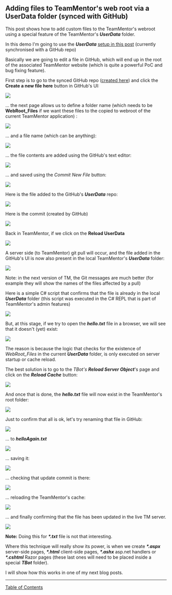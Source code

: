 ##  Adding files to TeamMentor's web root via a UserData folder (synced with GitHub) 

This post shows how to add custom files to the TeamMentor's webroot using a special feature of the TeamMentor's **_UserData_** folder.

In this demo I'm going to use the **_UserData_** [setup in this post](http://blog.diniscruz.com/2014/01/using-teammentor-34-tbot-admin-pages-to.html) (currently synchronised with a GitHub repo)

Basically we are going to edit a file in GitHub, which will end up in the root of the associated TeamMentor website (which is quite a powerful PoC and bug fixing feature).

First step is to go to the synced GitHub repo ([created here](http://blog.diniscruz.com/2014/01/using-teammentor-34-tbot-admin-pages-to.html)) and click the **Create a new file here** button in GitHub's UI:

[![](images/Screen_Shot_2014-01-29_at_13_58_56.png)](http://4.bp.blogspot.com/-jn7bgFUrsVc/UurkoG7ZToI/AAAAAAAAGVw/IuTeO54ne2Q/s1600/Screen+Shot+2014-01-29+at+13.58.56.png)

... the next page allows us to define a folder name (which needs to be **WebRoot_Files** if we want these files to the copied to webroot of the current TeamMentor application) :

[![](images/Screen_Shot_2014-01-29_at_13_59_05.png)](http://4.bp.blogspot.com/-ybYDRAexS44/UurkoJNBrqI/AAAAAAAAGVo/WS-LwjVHXew/s1600/Screen+Shot+2014-01-29+at+13.59.05.png)

... and a file name (which can be anything):

[![](images/Screen_Shot_2014-01-29_at_13_59_18.png)](http://4.bp.blogspot.com/-4vx1E7NFdWw/UurkoAKAPHI/AAAAAAAAGVs/hg5UTlXnjEs/s1600/Screen+Shot+2014-01-29+at+13.59.18.png)

... the file contents are added using the GitHub's text editor:

[![](images/Screen_Shot_2014-01-29_at_13_59_45.png)](http://3.bp.blogspot.com/-we4jow4Cul4/UurkrH7mgnI/AAAAAAAAGWk/LJa6xLvDufg/s1600/Screen+Shot+2014-01-29+at+13.59.45.png)

... and saved using the _Commit New File_ button:  

[![](images/Screen_Shot_2014-01-29_at_13_59_51.png)](http://2.bp.blogspot.com/-Q34V7hkrad4/UurkpI07VOI/AAAAAAAAGWE/-ZWu4ZipOKw/s1600/Screen+Shot+2014-01-29+at+13.59.51.png)

Here is the file added to the GitHub's **_UserData_** repo:

[![](images/Screen_Shot_2014-01-29_at_13_59_56.png)](http://2.bp.blogspot.com/-RQ2Fd4CaSFU/UurkpOHwgxI/AAAAAAAAGWA/KaIN8Vw-kZI/s1600/Screen+Shot+2014-01-29+at+13.59.56.png)

Here is the commit (created by GitHub)

[![](images/Screen_Shot_2014-01-29_at_14_00_03.png)](http://3.bp.blogspot.com/-bas8FZdh5zM/Uurkp7oGwqI/AAAAAAAAGWM/ZY426-bVNJQ/s1600/Screen+Shot+2014-01-29+at+14.00.03.png)

Back in TeamMentor, if we click on the **Reload UserData**

[![](images/Screen_Shot_2014-01-29_at_14_00_23.png)](http://3.bp.blogspot.com/-VE2jBunkkho/UurkqDPVziI/AAAAAAAAGWU/wwXceGpuQSg/s1600/Screen+Shot+2014-01-29+at+14.00.23.png)

A server side (to TeamMentor) git pull will occur, and the file added in the GitHub's UI is now also present in the local TeamMentor's **_UserData_** folder:

[![](images/Screen_Shot_2014-01-29_at_14_00_43.png)](http://2.bp.blogspot.com/-o-nVMRMpbIQ/UurkqqLjKuI/AAAAAAAAGWc/FELMPMm9Hkk/s1600/Screen+Shot+2014-01-29+at+14.00.43.png)

Note: in the next version of TM, the Git messages are much better (for example they will show the names of the files affected by a pull)

Here is a simple C# script that confirms that the file is already in the local **_UserData_** folder (this script was executed in the C# REPL that is part of TeamMentor's admin features)  

[![](images/Screen_Shot_2014-01-29_at_14_02_27.png)](http://3.bp.blogspot.com/-xv2IW8OdiDU/UurktRC0yWI/AAAAAAAAGXU/LREz8YUKbjM/s1600/Screen+Shot+2014-01-29+at+14.02.27.png)

But, at this stage, if we try to open the **_hello.txt_** file in a browser, we will see that it doesn't (yet) exist:  

[![](images/Screen_Shot_2014-01-31_at_00_12_06.png)](http://1.bp.blogspot.com/-PxEq9XQ-eO8/UurqcCnVi5I/AAAAAAAAGX4/aOkJH5txtm0/s1600/Screen+Shot+2014-01-31+at+00.12.06.png)

The reason is because the logic that checks for the existence of _WebRoot_Files_ in the current **_UserData_** folder, is only executed on server startup or cache reload.

The best solution is to go to the _TBot's_ **_Reload Server Object_**'s page and click on the **_Reload Cache_** button:

[![](images/Screen_Shot_2014-01-29_at_14_03_09.png)](http://1.bp.blogspot.com/-IqnYsWlBC40/Uurkrqhk6qI/AAAAAAAAGW0/1JMk4aldJYE/s1600/Screen+Shot+2014-01-29+at+14.03.09.png)

And once that is done, the **_hello.txt_** file will now exist in the TeamMentor's root folder:

[![](images/Screen_Shot_2014-01-31_at_00_07_13.png)](http://4.bp.blogspot.com/-fYdTwBbreFs/UurqcHS8OxI/AAAAAAAAGX8/oVshG6teLXE/s1600/Screen+Shot+2014-01-31+at+00.07.13.png)  

Just to confirm that all is ok, let's try renaming that file in GitHub:

[![](images/Screen_Shot_2014-01-29_at_14_04_20.png)](http://4.bp.blogspot.com/-r55iouYlrpY/Uurkr2dGPcI/AAAAAAAAGW8/EhZRaa8ffo8/s1600/Screen+Shot+2014-01-29+at+14.04.20.png)

... to **_helloAgain.txt_**  

[![](images/Screen_Shot_2014-01-29_at_14_04_31.png)](http://4.bp.blogspot.com/-AzNPSQ4yMQs/UurksWpLebI/AAAAAAAAGXE/GL3DmTF-zmA/s1600/Screen+Shot+2014-01-29+at+14.04.31.png)

... saving it:

[![](images/Screen_Shot_2014-01-29_at_14_04_38.png)](http://4.bp.blogspot.com/-Sr1jKDDFCC0/Uurks8exCJI/AAAAAAAAGXM/wi8jQFPt1fQ/s1600/Screen+Shot+2014-01-29+at+14.04.38.png)

... checking that update commit is there:

[![](images/Screen_Shot_2014-01-29_at_14_04_48.png)](http://4.bp.blogspot.com/-n0bjryboEGQ/UurktLx-y-I/AAAAAAAAGXk/XJEBB2UW4s8/s1600/Screen+Shot+2014-01-29+at+14.04.48.png)

... reloading the TeamMentor's cache:

[![](images/Screen_Shot_2014-01-29_at_14_03_09.png)](http://1.bp.blogspot.com/-IqnYsWlBC40/Uurkrqhk6qI/AAAAAAAAGW0/1JMk4aldJYE/s1600/Screen+Shot+2014-01-29+at+14.03.09.png)

... and finally confirming that the file has been updated in the live TM server.

[![](images/Screen_Shot_2014-01-29_at_14_05_37.png)](http://3.bp.blogspot.com/-9qiHX3_J2FI/Uurktdyq2iI/AAAAAAAAGXg/3i_1q5KzHY8/s1600/Screen+Shot+2014-01-29+at+14.05.37.png)

  
**Note:** Doing this for **_*.txt_** file is not that interesting.

Where this technique will really show its power, is when we create **_*.aspx_** server-side pages, **_*.html_** client-side pages, **_*.ashx_** asp.net handlers  or **_*.cshtml_** Razor pages (these last ones will need to be placed inside a special **_TBot_** folder).

I will show how this works in one of my next blog posts.







- - - 
[Table of Contents](../Table_of_Contents.md)

